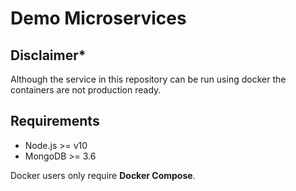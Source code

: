 # Demo Microservices

## Disclaimer*
Although the service in this repository can be run using docker the containers are not production ready.

## Requirements
- Node.js >= v10
- MongoDB >= 3.6

Docker users only require **Docker Compose**.





